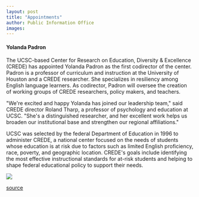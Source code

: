 ```yaml
---
layout: post
title: "Appointments"
author: Public Information Office
images:
---
```


#### Yolanda Padron

The UCSC-based Center for Research on Education, Diversity & Excellence (CREDE) has appointed Yolanda Padron as the first codirector of the center. Padron is a professor of curriculum and instruction at the University of Houston and a CREDE researcher. She specializes in resiliency among English language learners. As codirector, Padron will oversee the creation of working groups of CREDE researchers, policy makers, and teachers.

"We're excited and happy Yolanda has joined our leadership team," said CREDE director Roland Tharp, a professor of psychology and education at UCSC. "She's a distinguished researcher, and her excellent work helps us broaden our institutional base and strengthen our regional affiliations."

UCSC was selected by the federal Department of Education in 1996 to administer CREDE, a national center focused on the needs of students whose education is at risk due to factors such as limited English proficiency, race, poverty, and geographic location. CREDE's goals include identifying the most effective instructional standards for at-risk students and helping to shape federal educational policy to support their needs.  
  
![ ][1]

[1]: ../../images/trans.gif

[source](http://www1.ucsc.edu/currents/00-01/11-20/appointments.html "Permalink to appointments")
